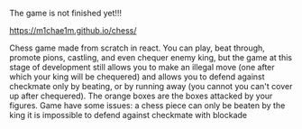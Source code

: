 The game is not finished yet!!!

https://m1chae1m.github.io/chess/

Chess game made from scratch in react.
You can play, beat through, promote pions, castling, and even chequer enemy king, but the game at this stage of development still allows you to make an illegal move (one after which your king will be chequered) and allows you to defend against checkmate only by beating, or by running away (you cannot you can't cover up after chequered). The orange boxes are the boxes attacked by your figures.
Game have some issues:
  a chess piece can only be beaten by the king
  it is impossible to defend against checkmate with blockade
